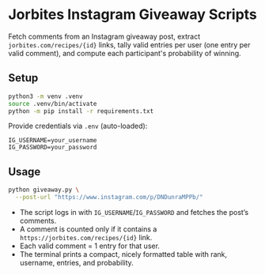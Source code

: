 # Jorbites Instagram Giveaway Scripts

Fetch comments from an Instagram giveaway post, extract `jorbites.com/recipes/{id}` links, tally valid entries per user (one entry per valid comment), and compute each participant's probability of winning.

## Setup

```bash
python3 -m venv .venv
source .venv/bin/activate
python -m pip install -r requirements.txt
```

Provide credentials via `.env` (auto-loaded):

```
IG_USERNAME=your_username
IG_PASSWORD=your_password
```

## Usage

```bash
python giveaway.py \
  --post-url "https://www.instagram.com/p/DNDunraMPPb/"
```

- The script logs in with `IG_USERNAME`/`IG_PASSWORD` and fetches the post’s comments.
- A comment is counted only if it contains a `https://jorbites.com/recipes/{id}` link.
- Each valid comment = 1 entry for that user.
- The terminal prints a compact, nicely formatted table with rank, username, entries, and probability.
